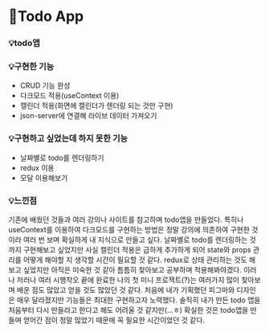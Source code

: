 # 🚀Todo App
### 💡todo앱


### 💡구현한 기능
- CRUD 기능 완성
- 다크모드 적용(useContext 이용)
- 캘린더 적용(화면에 캘린더가 렌더링 되는 것만 구현)
- json-server에 연결해 라이브 데이터 가져오기

### 💡구현하고 싶었는데 하지 못한 기능
- 날짜별로 todo를 렌더링하기
- redux 이용
- 모달 이용해보기

### 💡느낀점
기존에 배웠던 것들과 여러 강의나 사이트를 참고하며 todo앱을 만들었다. 특히나 useContext를 이용하여 다크모드를 구현하는 방법은 정말 강의에 의존하여 구현한 것이라 여러 번 보며 확실하게 내 지식으로 만들고 싶다. 날짜별로 todo를 렌더링하는 것까지 구현해보고 싶었지만 사실 캘린더 적용은 급하게 추가하게 되어 state와 props 관리를 어떻게 해야할 지 생각할 시간이 필요할 것 같다. redux로 상태 관리하는 것도 해보고 싶었지만 아직은 미숙한 것 같아 틈틈히 찾아보고 공부하며 적용해봐야겠다.
이러나 저러나 여러 시행착오 끝에 완료한 나의 첫 미니 프로젝트(?)는 여러가지 많이 찾아보며 배운 점도 많았고 얻을 것도 많았던 것 같다. 처음에 내가 기획했던 피그마와 디자인은 매우 달라졌지만 기능들은 최대한 구현하고자 노력했다.
솔직히 내가 만든 todo 앱을 처음부터 다시 만들라고 한다고 해도 어려울 것 같지만(...ㅎ) 확실한 것은 todo앱을 만들며 얻어간 점이 정말 많았기 때문에 꼭 필요한 시간이었던 것 같다.
